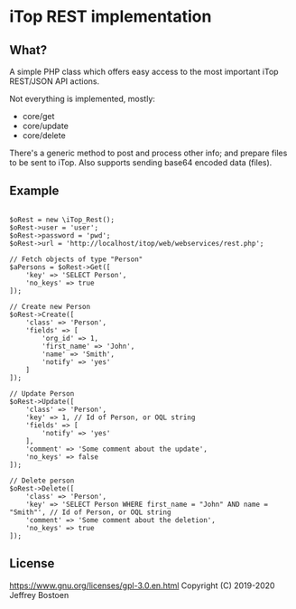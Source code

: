 # iTop REST implementation

## What?
A simple PHP class which offers easy access to the most important iTop REST/JSON API actions.

Not everything is implemented, mostly:
* core/get
* core/update
* core/delete

There's a generic method to post and process other info; and prepare files to be sent to iTop.
Also supports sending base64 encoded data (files).

## Example
```

$oRest = new \iTop_Rest();
$oRest->user = 'user';
$oRest->password = 'pwd';
$oRest->url = 'http://localhost/itop/web/webservices/rest.php';

// Fetch objects of type "Person"
$aPersons = $oRest->Get([
	'key' => 'SELECT Person',
	'no_keys' => true
]);

// Create new Person
$oRest->Create([
	'class' => 'Person',
	'fields' => [
		'org_id' => 1,
		'first_name' => 'John',
		'name' => 'Smith',
		'notify' => 'yes'
	]
]);

// Update Person
$oRest->Update([
	'class' => 'Person',
	'key' => 1, // Id of Person, or OQL string
	'fields' => [
		'notify' => 'yes'
	],
	'comment' => 'Some comment about the update',
	'no_keys' => false
]);

// Delete person
$oRest->Delete([
	'class' => 'Person',
	'key' => 'SELECT Person WHERE first_name = "John" AND name = "Smith"', // Id of Person, or OQL string
	'comment' => 'Some comment about the deletion',
	'no_keys' => true
]);

```

## License
https://www.gnu.org/licenses/gpl-3.0.en.html
Copyright (C) 2019-2020 Jeffrey Bostoen
